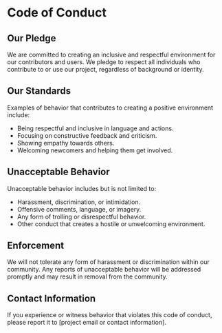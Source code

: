 # Code of Conduct

## Our Pledge

We are committed to creating an inclusive and respectful environment for our contributors and users. We pledge to respect all individuals who contribute to or use our project, regardless of background or identity.

## Our Standards

Examples of behavior that contributes to creating a positive environment include:

- Being respectful and inclusive in language and actions.
- Focusing on constructive feedback and criticism.
- Showing empathy towards others.
- Welcoming newcomers and helping them get involved.

## Unacceptable Behavior

Unacceptable behavior includes but is not limited to:

- Harassment, discrimination, or intimidation.
- Offensive comments, language, or imagery.
- Any form of trolling or disrespectful behavior.
- Other conduct that creates a hostile or unwelcoming environment.

## Enforcement

We will not tolerate any form of harassment or discrimination within our community. Any reports of unacceptable behavior will be addressed promptly and may result in removal from the community.

## Contact Information

If you experience or witness behavior that violates this code of conduct, please report it to [project email or contact information].
